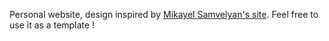 Personal website, design inspired by [Mikayel Samvelyan's site](https://samvelyan.com/). Feel free to use it as a template ! 